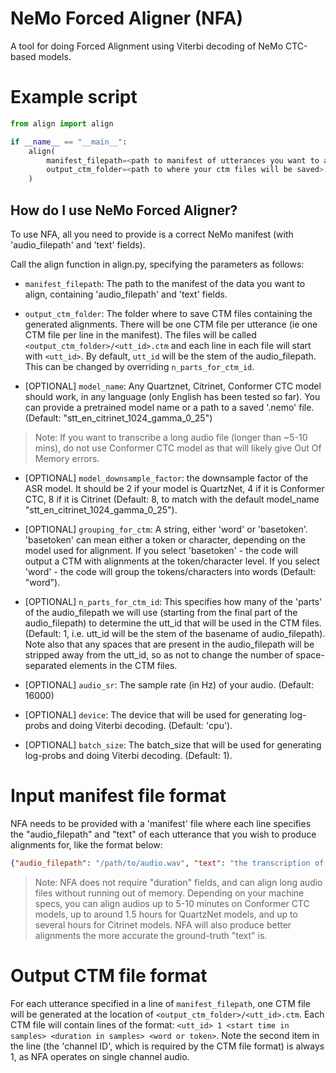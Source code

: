 # NeMo Forced Aligner (NFA)

A tool for doing Forced Alignment using Viterbi decoding of NeMo CTC-based models.

# Example script

```python
from align import align

if __name__ == "__main__":
    align(
        manifest_filepath=<path to manifest of utterances you want to align>,
        output_ctm_folder=<path to where your ctm files will be saved>,
    )

```

## How do I use NeMo Forced Aligner?
To use NFA, all you need to provide is a correct NeMo manifest (with 'audio_filepath' and 'text' fields).

Call the align function in align.py, specifying the parameters as follows:

* `manifest_filepath`: The path to the manifest of the data you want to align, containing 'audio_filepath' and 'text' fields.

* `output_ctm_folder`: The folder where to save CTM files containing the generated alignments. There will be one CTM file per utterance (ie one CTM file per line in the manifest). The files will be called `<output_ctm_folder>/<utt_id>.ctm` and each line in each file will start with `<utt_id>`. By default, `utt_id` will be the stem of the audio_filepath. This can be changed by overriding `n_parts_for_ctm_id`.

* [OPTIONAL] `model_name`: Any Quartznet, Citrinet, Conformer CTC model should work, in any language (only English has been tested so far). You can provide a pretrained model name or a path to a saved '.nemo' file. (Default: "stt_en_citrinet_1024_gamma_0_25")
> Note: If you want to transcribe a long audio file (longer than ~5-10 mins), do not use Conformer CTC model as that will likely give Out Of Memory errors.

* [OPTIONAL] `model_downsample_factor`: the downsample factor of the ASR model. It should be 2 if your model is QuartzNet, 4 if it is Conformer CTC, 8 if it is Citrinet (Default: 8, to match with the default model_name "stt_en_citrinet_1024_gamma_0_25").

* [OPTIONAL] `grouping_for_ctm`: A string, either 'word' or 'basetoken'. 'basetoken' can mean either a token or character, depending on the model used for alignment. If you select 'basetoken' - the code will output a CTM with alignments at the token/character level. If you select 'word' - the code will group the tokens/characters into words (Default: "word"). 

* [OPTIONAL] `n_parts_for_ctm_id`: This specifies how many of the 'parts' of the audio_filepath we will use (starting from the final part of the audio_filepath) to determine the utt_id that will be used in the CTM files. (Default: 1, i.e. utt_id will be the stem of the basename of audio_filepath). Note also that any spaces that are present in the audio_filepath will be stripped away from the utt_id, so as not to change the number of space-separated elements in the CTM files.

* [OPTIONAL] `audio_sr`: The sample rate (in Hz) of your audio. (Default: 16000)

* [OPTIONAL] `device`: The device that will be used for generating log-probs and doing Viterbi decoding. (Default: 'cpu').

* [OPTIONAL] `batch_size`: The batch_size that will be used for generating log-probs and doing Viterbi decoding. (Default: 1).


# Input manifest file format
NFA needs to be provided with a 'manifest' file where each line specifies the "audio_filepath" and "text" of each utterance that you wish to produce alignments for, like the format below:
```json
{"audio_filepath": "/path/to/audio.wav", "text": "the transcription of the utterance"}
```
> Note: NFA does not require "duration" fields, and can align long audio files without running out of memory. Depending on your machine specs, you can align audios up to 5-10 minutes on Conformer CTC models, up to around 1.5 hours for QuartzNet models, and up to several hours for Citrinet models. NFA will also produce better alignments the more accurate the ground-truth "text" is.


# Output CTM file format
For each utterance specified in a line of `manifest_filepath`, one CTM file will be generated at the location of `<output_ctm_folder>/<utt_id>.ctm`.
Each CTM file will contain lines of the format:
`<utt_id> 1 <start time in samples> <duration in samples> <word or token>`.
Note the second item in the line (the 'channel ID', which is required by the CTM file format) is always 1, as NFA operates on single channel audio.
